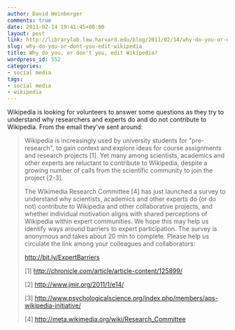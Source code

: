 ```yaml
---
author: David Weinberger
comments: true
date: 2011-02-14 19:41:45+00:00
layout: post
link: http://librarylab.law.harvard.edu/blog/2011/02/14/why-do-you-or-dont-you-edit-wikipedia/
slug: why-do-you-or-dont-you-edit-wikipedia
title: Why do you, or don't you, edit Wikipedia?
wordpress_id: 552
categories:
- social media
tags:
- social media
- wikipedia
---
```


Wikipedia is looking for volunteers to answer some questions as they try to understand why researchers and experts do and do not contribute to Wikipedia. From the email they've sent around:




<blockquote>Wikipedia is increasingly used by university students for "pre-research", to gain context and explore ideas for course assignments and research projects [1]. Yet many among scientists, academics and other experts are reluctant to contribute to Wikipedia, despite a growing number of calls from the scientific community to join the project [2-3].

The Wikimedia Research Committee [4] has just launched a survey to understand why scientists, academics and other experts do (or do not) contribute to Wikipedia and other collaborative projects, and whether individual motivation aligns with shared perceptions of Wikipedia within expert communities. We hope this may help us identify ways around barriers to expert participation. The survey is anonymous and takes about 20 min to complete. Please help us circulate the link among your colleagues and collaborators:

http://bit.ly/ExpertBarriers

[1] http://chronicle.com/article/article-content/125899/  

[2] http://www.jmir.org/2011/1/e14/  

[3] http://www.psychologicalscience.org/index.php/members/aps-wikipedia-initiative/  

[4] http://meta.wikimedia.org/wiki/Research_Committee
</blockquote>



